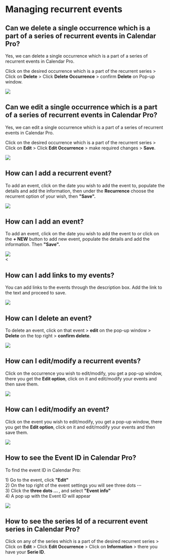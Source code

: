 # Managing recurrent events

## Can we delete a single occurrence which is a part of a series of recurrent events in Calendar Pro?

<p class="no-margin">Yes, we can delete a single occurrence which is a part of a series of recurrent events in Calendar Pro.</p>
<p class="no-margin"></p>
<p class="no-margin">Click on the desired occurrence which is a part of the recurrent series &gt; Click on <b>Delete</b> &gt; Click <b>Delete Occurrence</b> &gt; confirm <b>Delete</b> on Pop-up window.</p>
<p class="no-margin"></p>
<div class="intercom-container"><img src="/assets/img/teams-pro/image_49.png"></div>

## Can we edit a single occurrence which is a part of a series of recurrent events in Calendar Pro?

<p class="no-margin">Yes, we can edit a single occurrence which is a part of a series of recurrent events in Calendar Pro.</p>
<p class="no-margin"></p>
<p class="no-margin">Click on the desired occurrence which is a part of the recurrent series &gt; Click on <b>Edit</b> &gt; Click <b>Edit Occurrence</b> &gt; make required changes &gt; <b>Save</b>.</p>
<p class="no-margin"></p>
<div class="intercom-container"><img src="/assets/img/teams-pro/image_181.png"></div>

## How can I add a recurrent event?

<p class="no-margin">To add an event, click on the date you wish to add the event to, populate the details and add the information, then under the <b>Recurrence</b> choose the recurrent option of your wish, then <b>"Save".</b></p>
<p class="no-margin"></p>
<div class="intercom-container"><img src="/assets/img/teams-pro/image_99.png"></div>

## How can I add an event?

<p class="no-margin">To add an event, click on the date you wish to add the event to or click on the <b>+ NEW</b> button to add new event, populate the details and add the information. Then <b>"Save".</b></p>
<p class="no-margin"></p>
<div class="intercom-container"><img src="/assets/img/teams-pro/image_97.png"></div><

## How can I add links to my events?

<p class="no-margin">You can add links to the events through the description box. Add the link to the text and proceed to save.</p>
<p class="no-margin"></p>
<div class="intercom-container"><img src="/assets/img/teams-pro/image_105.png"></div>

## How can I delete an event?

<p class="no-margin">To delete an event, click on that event &gt; <b>edit</b> on the pop-up window &gt; <b>Delete</b> on the top right &gt; <b>confirm delete</b>.</p>
<p class="no-margin"></p>
<div class="intercom-container"><img src="/assets/img/teams-pro/image_101.png"></div>

## How can I edit/modify a recurrent events?

<p class="no-margin">Click on the occurrence you wish to edit/modify, you get a pop-up window, there you get the <b>Edit option</b>, click on it and edit/modify your events and then save them.</p>
<p class="no-margin"></p>
<div class="intercom-container"><img src="/assets/img/teams-pro/image_100.png"></div>

## How can I edit/modify an event?

<p class="no-margin">Click on the event you wish to edit/modify, you get a pop-up window, there you get the <b>Edit option</b>, click on it and edit/modify your events and then save them.</p>
<p class="no-margin"></p>
<div class="intercom-container"><img src="/assets/img/teams-pro/image_103.png"></div>

## How to see the Event ID in Calendar Pro?

<p class="no-margin">To find the event ID in Calendar Pro:<br></p>
<p class="no-margin"></p>
<p class="no-margin">1) Go to the event, click <b>"Edit"</b></br>2) On the top right of the event settings you will see three dots <b>···</b><br>3) Click the <b>three dots ... </b>, and select <b>"Event info"</b><br>4) A pop up with the Event ID will appear<br></p>
<p class="no-margin"></p>
<div class="intercom-container"><img src="/assets/img/teams-pro/image_53.png"></div>

## How to see the series Id of a recurrent event series in Calendar Pro?

<p class="no-margin">Click on any of the series which is a part of the desired recurrent series &gt; Click on <b>Edit</b> &gt; Click <b>Edit Occurrence</b> &gt; Click on <b>Information</b> &gt; there you have your <b>Serie ID</b>.</p>

<Intercom />
<Hubspot />
<Clarity />
<GoogleAnalytics />

